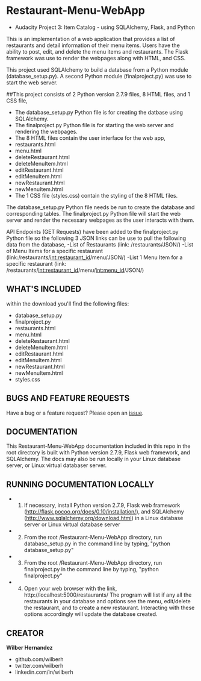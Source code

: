 # Restaurant-Menu-WebApp
- Audacity Project 3:  Item Catalog - using SQLAlchemy, Flask, and Python


This is an implementation of a web application that provides a list of restaurants and detail information of their menu items.  Users have the ability to post, edit, and delete the menu items and restaurants.  The Flask framework was use to render the webpages along with HTML, and CSS.

This project used SQLAlchemy to build a database from a Python module (database_setup.py).
A second Python module (finalproject.py) was use to start the web server.

##This project consists of 
2 Python version 2.7.9 files, 8 HTML files, and 1 CSS file,

* The database_setup.py Python file is for creating the datbase using SQLAlchemy.  
* The finalproject.py Python file is for starting the web server and rendering the webpages.  
*  The 8 HTML files contain the user interface for the web app,
  * restaurants.html
  * menu.html
  * deleteRestaurant.html
  * deleteMenuItem.html
  * editRestaurant.html
  * editMenuItem.html
  * newRestaurant.html
  * newMenuItem.html
* The 1 CSS file (styles.css) contain the styling of the 8 HTML files.

The database_setup.py Python file needs be run to create the database and corresponding tables.  The finalproject.py Python file will start the web server and render the necessary webpages as the user interacts with them.

API Endpoints (GET Requests) have been added to the finalproject.py Python file so the following 3 JSON links can be use to pull the following data from the database,
-List of Restaurants (link: /restaurants/JSON/)
-List of Menu Items for a specific restaurant (link:/restaurants/<int:restaurant_id>/menu/JSON/)
-List 1 Menu Item for a specific restaurant (link: /restaurants/<int:restaurant_id>/menu/<int:menu_id>/JSON/)


## WHAT'S INCLUDED
within the download you'll find the following files:
- database_setup.py
- finalproject.py
- restaurants.html
- menu.html
- deleteRestaurant.html
- deleteMenuItem.html
- editRestaurant.html
- editMenuItem.html
- newRestaurant.html
- newMenuItem.html
- styles.css


## BUGS AND FEATURE REQUESTS
Have a bug or a feature request? Please open an [issue](https://github.com/wilberh/Restaurant-Menu-WebApp/issues/new).

## DOCUMENTATION
This Restaurant-Menu-WebApp documentation included in this repo in the root directory is built with Python version 2.7.9, Flask web framework, and SQLAlchemy.  The docs may also be run locally in your Linux database server, or Linux virtual databaser server.


## RUNNING DOCUMENTATION LOCALLY
- 1. If necessary, install Python version 2.7.9, Flask web framework (http://flask.pocoo.org/docs/0.10/installation/), and SQLAlchemy (http://www.sqlalchemy.org/download.html) in a Linux database server or Linux virtual database server
- 2. From the root /Restaurant-Menu-WebApp directory, run database_setup.py in the command line by typing, "python database_setup.py" 
- 3. From the root /Restaurant-Menu-WebApp directory, run finalproject.py in the command line by typing, "python finalproject.py"
- 4. Open your web browser with the link, http://localhost:5000/restaurants/ 
The program will list if any all the restaurants in your database and options see the menu, edit/delete the restaurant, and to create a new restaurant. Interacting with these options accordingly will update the database created.


## CREATOR
**Wilber Hernandez**
- github.com/wilberh
- twitter.com/wilberh
- linkedin.com/in/wilberh
